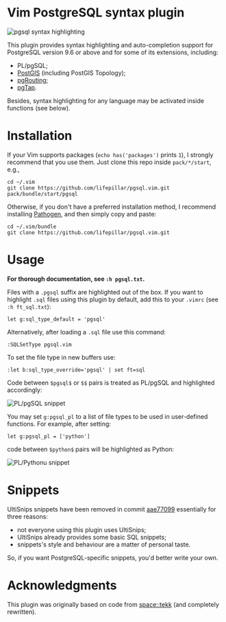 # Vim PostgreSQL syntax plugin

![pgsql syntax highlighting](https://raw.github.com/lifepillar/Resources/master/pgsql/pgsql.png)

This plugin provides syntax highlighting and auto-completion support for
PostgreSQL version 9.6 or above and for some of its extensions, including:

- PL/pgSQL;
- [PostGIS](http://postgis.net) (including PostGIS Topology);
- [pgRouting](http://pgrouting.org);
- [pgTap](http://pgtap.org).

Besides, syntax highlighting for any language may be activated inside functions
(see below).


# Installation

If your Vim supports packages (`echo has('packages')` prints `1`), I strongly
recommend that you use them. Just clone this repo inside `pack/*/start`, e.g.,

    cd ~/.vim
    git clone https://github.com/lifepillar/pgsql.vim.git pack/bundle/start/pgsql

Otherwise, if you don't have a preferred installation method, I recommend
installing [Pathogen](https://github.com/tpope/vim-pathogen), and then simply
copy and paste:

    cd ~/.vim/bundle
    git clone https://github.com/lifepillar/pgsql.vim.git


# Usage

**For thorough documentation, see `:h pgsql.txt`.**

Files with a `.pgsql` suffix are highlighted out of the box. If you want to
highlight `.sql` files using this plugin by default, add this to your `.vimrc`
(see `:h ft_sql.txt`):

    let g:sql_type_default = 'pgsql'

Alternatively, after loading a `.sql` file use this command:

    :SQLSetType pgsql.vim

To set the file type in new buffers use:

    :let b:sql_type_override='pgsql' | set ft=sql

Code between `$pgsql$` or `$$` pairs is treated as PL/pgSQL and highlighted
accordingly:

![PL/pgSQL snippet](https://raw.github.com/lifepillar/Resources/master/pgsql/plpgsql.png)

You may set `g:pgsql_pl` to a list of file types to be used in user-defined
functions. For example, after setting:

    let g:pgsql_pl = ['python']

code between `$python$` pairs will be highlighted as Python:

![PL/Pythonu snippet](https://raw.github.com/lifepillar/Resources/master/pgsql/plpython.png)


# Snippets

UltiSnips snippets have been removed in commit
[aae77099](https://github.com/lifepillar/pgsql.vim/commit/aae77099bccaa5f443994821130688e0c30182d9)
essentially for three reasons:

- not everyone using this plugin uses UltiSnips;
- UltiSnips already provides some basic SQL snippets;
- snippets's style and behaviour are a matter of personal taste.

So, if you want PostgreSQL-specific snippets, you'd better write your own.


# Acknowledgments

This plugin was originally based on code from
[space::tekk](https://github.com/spacetekk/pgsql.vim) (and completely
rewritten).

